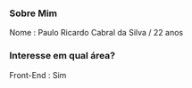 ### Sobre Mim 
Nome : Paulo Ricardo Cabral da Silva / 22 anos

### Interesse em qual área?


Front-End : Sim 

